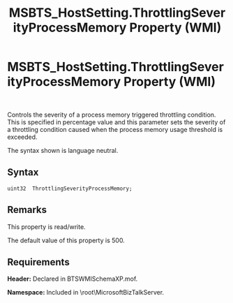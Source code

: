 ﻿---
title: MSBTS_HostSetting.ThrottlingSeverityProcessMemory Property (WMI)
TOCTitle: MSBTS_HostSetting.ThrottlingSeverityProcessMemory Property (WMI)
ms:assetid: d3871300-a44f-49c3-91bf-f8e3a1cb0413
ms:mtpsurl: https://msdn.microsoft.com/en-us/library/Gg678639(v=BTS.80)
ms:contentKeyID: 51531572
ms.date: 08/30/2017
mtps_version: v=BTS.80
---

# MSBTS\_HostSetting.ThrottlingSeverityProcessMemory Property (WMI)

 

Controls the severity of a process memory triggered throttling condition. This is specified in percentage value and this parameter sets the severity of a throttling condition caused when the process memory usage threshold is exceeded.

The syntax shown is language neutral.

## Syntax

``` 
uint32  ThrottlingSeverityProcessMemory;  
```

## Remarks

This property is read/write.

The default value of this property is 500.

## Requirements

**Header:** Declared in BTSWMISchemaXP.mof.

**Namespace:** Included in \\root\\MicrosoftBizTalkServer.


